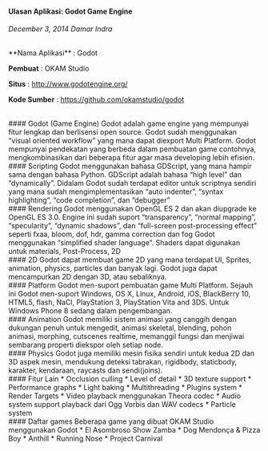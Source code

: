 #### Ulasan Aplikasi: Godot Game Engine
_December 3, 2014 Damar Indra_

<br>
**Nama Aplikasi** : Godot

**Pembuat** : OKAM Studio

**Situs** : <http://www.godotengine.org/>

**Kode Sumber** : <https://github.com/okamstudio/godot>

<br>
#### Godot (Game Engine)
Godot adalah game engine yang mempunyai fitur lengkap dan berlisensi open source. Godot sudah menggunakan “visual oriented workflow” yang mana dapat diexport Multi Platform. Godot mempunyai pendekatan yang berbeda dalam pembuatan game contohnya, mengkombinasikan dari beberapa fitur agar masa developing lebih efisien.

<br>
#### Scripting
Godot menggunakan bahasa GDScript, yang mana hampir sama dengan bahasa Python. GDScript adalah bahasa “high level” dan “dynamically”.
Didalam Godot sudah terdapat editor untuk scriptnya sendiri yang mana sudah mengimplementasikan “auto indenter”, “syntax highlighting”, “code completion”, dan “debugger”

<br>
#### Rendering
Godot menggunakan OpenGL ES 2 dan akan diupgrade ke OpenGL ES 3.0. Engine ini sudah suport “transparency”, “normal mapping”, “specularity”, “dynamic shadows”, dan “full-screen post-processing effect” seperti fxaa, bloom, dof, hdr, gamma correction dan fog
Godot menggunakan “simplified shader language”. Shaders dapat digunakan untuk materials, Post-Process, 2D

<br>
#### 2D
Godot dapat membuat game 2D yang mana terdapat UI, Sprites, animation, physics, particles dan banyak lagi. Godot juga dapat mencampurkan 2D dengan 3D, atau sebaliknya.

<br>
#### Platform
Godot men-suport pembuatan game Multi Platform. Sejauh ini Godot men-suport Windows, OS X, Linux, Android, iOS, BlackBerry 10, HTML5, flash, NaCl, PlayStation 3, PlayStation Vita and 3DS. Untuk Windows Phone 8 sedang dalam pengembangan.

<br>
#### Animation
Godot memiliki sistem animasi yang canggih dengan dukungan penuh untuk mengedit, animasi skeletal, blending, pohon animasi, morphing, cutscenes realtime, memanggil fungsi dan menjiwai sembarang properti diekspor oleh setiap node.

<br>
#### Physics
Godot juga memiliki mesin fisika sendiri untuk kedua 2D dan 3D aspek mesin, mendukung deteksi tabrakan, rigidbody, staticbody, karakter, kendaraan, raycasts dan sendi(joins).

<br>
#### Fitur Lain
* Occlusion culling
* Level of detail
* 3D texture support
* Performance graphs
* Light baking
* Multithreading
* Plugins system
* Render Targets
* Video playback menggunakan Theora codec
* Audio system support playback dari Ogg Vorbis dan WAV codecs
* Particle system

<br>
#### Daftar games
Beberapa game yang dibuat OKAM Studio menggunakan Godot
* El Asombroso Show Zamba
* Dog Mendonça & Pizza Boy
* Anthill
* Running Nose
* Project Carnival
